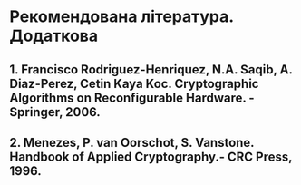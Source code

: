 # **Рекомендована література. Додаткова**

## 1. Francisco Rodriguez-Henriquez, N.A. Saqib, A. Diaz-Perez, Сetin Kaya Koc. Cryptographic Algorithms on Reconfigurable Hardware. -  Springer, 2006.

## 2. Menezes, P. van Oorschot, S. Vanstone. Handbook of Applied Cryptography.-  CRC Press, 1996.
